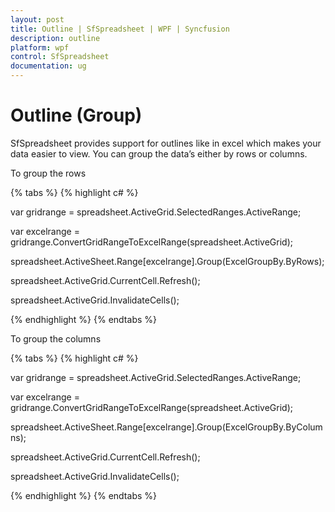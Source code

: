 ```yaml
---
layout: post
title: Outline | SfSpreadsheet | WPF | Syncfusion
description: outline
platform: wpf
control: SfSpreadsheet
documentation: ug
---
```


# Outline (Group)

SfSpreadsheet provides support for outlines like in excel which makes your data easier to view. You can group the data’s either by rows or columns.

To group the rows

{% tabs %}
{% highlight c# %}

var gridrange = spreadsheet.ActiveGrid.SelectedRanges.ActiveRange;

var excelrange = gridrange.ConvertGridRangeToExcelRange(spreadsheet.ActiveGrid);

spreadsheet.ActiveSheet.Range[excelrange].Group(ExcelGroupBy.ByRows);

spreadsheet.ActiveGrid.CurrentCell.Refresh();

spreadsheet.ActiveGrid.InvalidateCells();

{% endhighlight %}
{% endtabs %}

To group the columns

{% tabs %}
{% highlight c# %}

var gridrange = spreadsheet.ActiveGrid.SelectedRanges.ActiveRange;

var excelrange = gridrange.ConvertGridRangeToExcelRange(spreadsheet.ActiveGrid);

spreadsheet.ActiveSheet.Range[excelrange].Group(ExcelGroupBy.ByColumns);

spreadsheet.ActiveGrid.CurrentCell.Refresh();

spreadsheet.ActiveGrid.InvalidateCells();

{% endhighlight %}
{% endtabs %}

